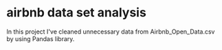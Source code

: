 # airbnb data set analysis
In this project I've cleaned unnecessary data from Airbnb_Open_Data.csv by using Pandas library.

